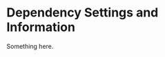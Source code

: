 [title]: # (Dependency Settings and Information)
[tags]: # (XXX)
[priority]: # (2738)
# Dependency Settings and Information
Something here.
